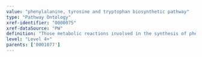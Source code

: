 ```yaml
---
value: "phenylalanine, tyrosine and tryptophan biosynthetic pathway"
type: "Pathway Ontology"
xref-identifier: "0000075"
xref-dataSource: "PW"
definition: "Those metabolic reactions involved in the synthesis of phenylalanine, tyrosine and tryptophan and which are intimately related. Although the body can not manufacture phenylalanine on its own, phenylalanine is the precursor of tyrosine. Phenylalanine together with tryptophan governs the release of an intestinal hormone - cholecystokinin."
level: "Level 4+"
parents: ['0001077']
---
```

